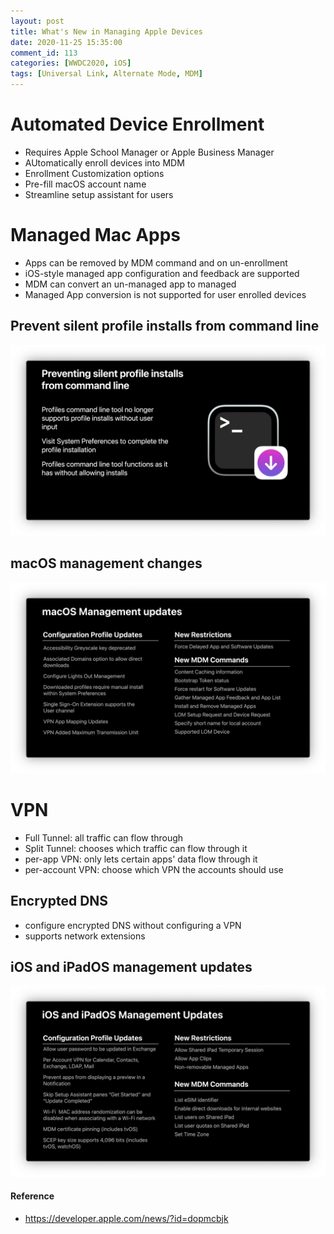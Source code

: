 ```yaml
---
layout: post
title: What's New in Managing Apple Devices
date: 2020-11-25 15:35:00
comment_id: 113
categories: [WWDC2020, iOS]
tags: [Universal Link, Alternate Mode, MDM]
---
```


# Automated Device Enrollment

- Requires Apple School Manager or Apple Business Manager
- AUtomatically enroll devices into MDM
- Enrollment Customization options
- Pre-fill macOS account name
- Streamline setup assistant for users

# Managed Mac Apps

- Apps can be removed by MDM command and on un-enrollment
- iOS-style managed app configuration and feedback are supported
- MDM can convert an un-managed app to managed
- Managed App conversion is not supported for user enrolled devices

## Prevent silent profile installs from command line

![](/images/2020-11-25-What's-New-in-Managing-Apple-Devices/prevent.png)

## macOS management changes

![](/images/2020-11-25-What's-New-in-Managing-Apple-Devices/macOS.png)

# VPN

- Full Tunnel: all traffic can flow through
- Split Tunnel: chooses which traffic can flow through it
- per-app VPN: only lets certain apps' data flow through it
- per-account VPN: choose which VPN the accounts should use

## Encrypted DNS

- configure encrypted DNS without configuring a VPN
- supports network extensions

## iOS and iPadOS management updates

![](/images/2020-11-25-What's-New-in-Managing-Apple-Devices/ios.png)

#### Reference

- <https://developer.apple.com/news/?id=dopmcbjk>
